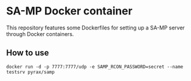 SA-MP Docker container
======================

This repository features some Dockerfiles for setting up a SA-MP server through Docker containers.

## How to use ##

```
docker run -d -p 7777:7777/udp -e SAMP_RCON_PASSWORD=secret --name testsrv pyrax/samp
```